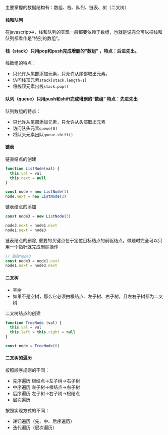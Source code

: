 主要掌握的数据结构有：数组、栈、队列、链表、树（二叉树）

#### 栈和队列

在javascript中，栈和队列的实现一般都要依赖于数组，也就是说完全可以把栈和队列都看作是“特别的数组”。

#### 栈（stack）只用pop和push完成增删的“数组” ，特点：后进先出。

栈数组的特点：

* 只允许从尾部添加元素，只允许从尾部取出元素。
* 访问栈顶元素`stack[stack.length-1]`
* 将栈顶元素出栈`stack.pop()`

#### 队列（queue）只用push和shift完成增删的“数组” 特点：先进先出

队列数组的特点：

* 只允许从尾部添加元素，只允许从头部取出元素
* 访问队头元素`queue[0]`
* 将队头元素出队`queue.shift()`


#### 链表

链表结点的创建

```js
function ListNode(val) {
  this.val = val
  this.next = null
}

const node = new ListNode(1)
node.next = new ListNode(2)
```

链表结点的添加

```js
const node3 = new ListNode(3)

node3.next = node1.next
node1.next = node3
```

链表结点的删除, 重要的关键点在于定位目标结点的前驱结点，做题时完全可以只用一个指针就完成删除操作

```js
// 删除node3
const node3 = node1.next
node1.next = node3.next
```

#### 二叉树

* 空树
* 如果不是空树，那么它必须由根结点、左子树、右子树，且左右子树都为二叉树

二叉树结点的创建

```js
function TreeNode (val) {
  this.val = val
  this.left = this.right = null
}

const node = TreeNode(0)
```


#### 二叉树的遍历

按照顺序规则的不同：
* 先序遍历 根结点->左子树->右子树
* 中序遍历 左子树->根结点->右子树
* 后序遍历 左子树->右子树->根结点
* 层次遍历

按照实现方式的不同：

* 递归遍历（先、中、后序遍历）
* 迭代遍历（层次遍历）